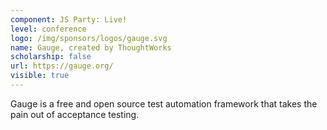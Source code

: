 ```yaml
---
component: JS Party: Live!
level: conference
logo: /img/sponsors/logos/gauge.svg
name: Gauge, created by ThoughtWorks
scholarship: false
url: https://gauge.org/
visible: true
---
```


Gauge is a free and open source test automation framework that takes the pain out of acceptance testing.
